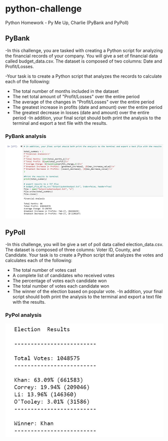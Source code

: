 # python-challenge
Python Homework - Py Me Up, Charlie (PyBank and  PyPoll)

## PyBank
  -In this challenge, you are tasked with creating a Python script for analyzing the financial records of your company. 
   You will give a set of financial data called budget_data.csv. The dataset is composed of two columns: Date and Profit/Losses.
	
-Your task is to create a Python script that analyzes the records to calculate each of the following:
 - The total number of months included in the dataset
 - The net total amount of "Profit/Losses" over the entire period
 - The average of the changes in "Profit/Losses" over the entire period
 - The greatest increase in profits (date and amount) over the entire period
 - The greatest decrease in losses (date and amount) over the entire period
-In addition, your final script should both print the analysis to the terminal and export a text file with the results.
		
### PyBank analysis

![PyBank Outpu](Images/pybankoutput.JPG)

## PyPoll
-In this challenge, you will be give a set of poll data called election_data.csv. 
  The dataset is composed of three columns: Voter ID, County, and Candidate. Your task is to create a Python script that analyzes the votes and calculates each of the following:
 - The total number of votes cast
 -  A complete list of candidates who received votes
 - The percentage of votes each candidate won
 - The total number of votes each candidate won
 - The winner of the election based on popular vote.
-In addition, your final script should both print the analysis to the terminal and export a text file with the results.
	
### PyPol analysis

![PyPol Outpu](Images/pypoloutput.JPG)
